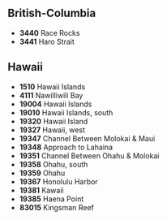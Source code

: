 ## British-Columbia

* **3440** Race Rocks
* **3441** Haro Strait

## Hawaii

* **1510** Hawaii Islands
* **4111** Nawilliwili Bay
* **19004** Hawaii Islands
* **19010** Hawaii Islands, south
* **19320** Hawaii Island
* **19327** Hawaii, west
* **19347** Channel Between Molokai & Maui
* **19348** Approach to Lahaina
* **19351** Channel Between Ohahu & Molokai
* **19358** Ohahu, south
* **19359** Ohahu
* **19367** Honolulu Harbor
* **19381** Kawaii
* **19385** Haena Point
* **83015** Kingsman Reef








